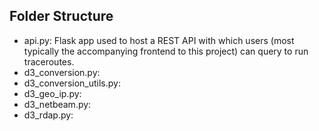 ## Folder Structure

- api.py: Flask app used to host a REST API with which users (most typically the accompanying frontend to this project) can query to run traceroutes.
- d3_conversion.py: 
- d3_conversion_utils.py:
- d3_geo_ip.py:
- d3_netbeam.py: 
- d3_rdap.py:
